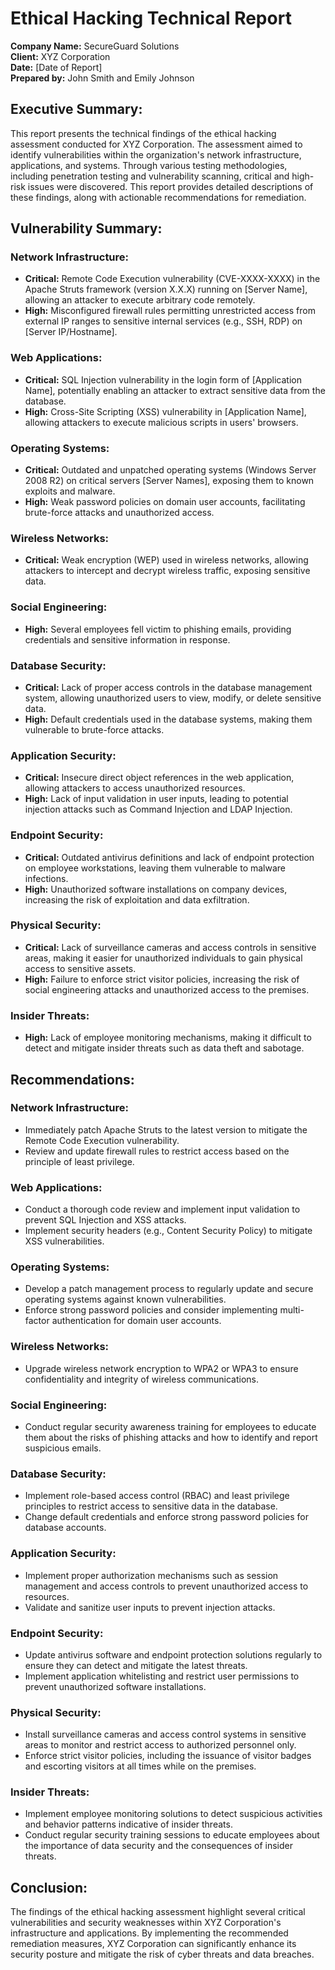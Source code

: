 # Ethical Hacking Technical Report

**Company Name:** SecureGuard Solutions  
**Client:** XYZ Corporation  
**Date:** [Date of Report]  
**Prepared by:** John Smith and Emily Johnson  

## Executive Summary:

This report presents the technical findings of the ethical hacking assessment conducted for XYZ Corporation. The assessment aimed to identify vulnerabilities within the organization's network infrastructure, applications, and systems. Through various testing methodologies, including penetration testing and vulnerability scanning, critical and high-risk issues were discovered. This report provides detailed descriptions of these findings, along with actionable recommendations for remediation.

## Vulnerability Summary:

### Network Infrastructure:

- **Critical:** Remote Code Execution vulnerability (CVE-XXXX-XXXX) in the Apache Struts framework (version X.X.X) running on [Server Name], allowing an attacker to execute arbitrary code remotely.
- **High:** Misconfigured firewall rules permitting unrestricted access from external IP ranges to sensitive internal services (e.g., SSH, RDP) on [Server IP/Hostname].

### Web Applications:

- **Critical:** SQL Injection vulnerability in the login form of [Application Name], potentially enabling an attacker to extract sensitive data from the database.
- **High:** Cross-Site Scripting (XSS) vulnerability in [Application Name], allowing attackers to execute malicious scripts in users' browsers.

### Operating Systems:

- **Critical:** Outdated and unpatched operating systems (Windows Server 2008 R2) on critical servers [Server Names], exposing them to known exploits and malware.
- **High:** Weak password policies on domain user accounts, facilitating brute-force attacks and unauthorized access.

### Wireless Networks:

- **Critical:** Weak encryption (WEP) used in wireless networks, allowing attackers to intercept and decrypt wireless traffic, exposing sensitive data.

### Social Engineering:

- **High:** Several employees fell victim to phishing emails, providing credentials and sensitive information in response.

### Database Security:

- **Critical:** Lack of proper access controls in the database management system, allowing unauthorized users to view, modify, or delete sensitive data.
- **High:** Default credentials used in the database systems, making them vulnerable to brute-force attacks.

### Application Security:

- **Critical:** Insecure direct object references in the web application, allowing attackers to access unauthorized resources.
- **High:** Lack of input validation in user inputs, leading to potential injection attacks such as Command Injection and LDAP Injection.

### Endpoint Security:

- **Critical:** Outdated antivirus definitions and lack of endpoint protection on employee workstations, leaving them vulnerable to malware infections.
- **High:** Unauthorized software installations on company devices, increasing the risk of exploitation and data exfiltration.

### Physical Security:

- **Critical:** Lack of surveillance cameras and access controls in sensitive areas, making it easier for unauthorized individuals to gain physical access to sensitive assets.
- **High:** Failure to enforce strict visitor policies, increasing the risk of social engineering attacks and unauthorized access to the premises.

### Insider Threats:

- **High:** Lack of employee monitoring mechanisms, making it difficult to detect and mitigate insider threats such as data theft and sabotage.

## Recommendations:

### Network Infrastructure:

- Immediately patch Apache Struts to the latest version to mitigate the Remote Code Execution vulnerability.
- Review and update firewall rules to restrict access based on the principle of least privilege.

### Web Applications:

- Conduct a thorough code review and implement input validation to prevent SQL Injection and XSS attacks.
- Implement security headers (e.g., Content Security Policy) to mitigate XSS vulnerabilities.

### Operating Systems:

- Develop a patch management process to regularly update and secure operating systems against known vulnerabilities.
- Enforce strong password policies and consider implementing multi-factor authentication for domain user accounts.

### Wireless Networks:

- Upgrade wireless network encryption to WPA2 or WPA3 to ensure confidentiality and integrity of wireless communications.

### Social Engineering:

- Conduct regular security awareness training for employees to educate them about the risks of phishing attacks and how to identify and report suspicious emails.

### Database Security:

- Implement role-based access control (RBAC) and least privilege principles to restrict access to sensitive data in the database.
- Change default credentials and enforce strong password policies for database accounts.

### Application Security:

- Implement proper authorization mechanisms such as session management and access controls to prevent unauthorized access to resources.
- Validate and sanitize user inputs to prevent injection attacks.

### Endpoint Security:

- Update antivirus software and endpoint protection solutions regularly to ensure they can detect and mitigate the latest threats.
- Implement application whitelisting and restrict user permissions to prevent unauthorized software installations.

### Physical Security:

- Install surveillance cameras and access control systems in sensitive areas to monitor and restrict access to authorized personnel only.
- Enforce strict visitor policies, including the issuance of visitor badges and escorting visitors at all times while on the premises.

### Insider Threats:

- Implement employee monitoring solutions to detect suspicious activities and behavior patterns indicative of insider threats.
- Conduct regular security training sessions to educate employees about the importance of data security and the consequences of insider threats.

## Conclusion:

The findings of the ethical hacking assessment highlight several critical vulnerabilities and security weaknesses within XYZ Corporation's infrastructure and applications. By implementing the recommended remediation measures, XYZ Corporation can significantly enhance its security posture and mitigate the risk of cyber threats and data breaches.

